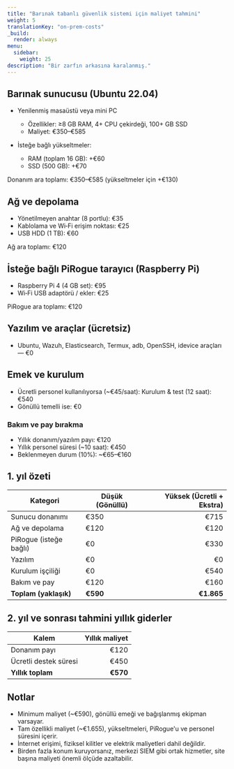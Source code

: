 ```yaml
---
title: "Barınak tabanlı güvenlik sistemi için maliyet tahmini"
weight: 5
translationKey: "on-prem-costs"
_build:
  render: always
menu:
  sidebar:
    weight: 25
description: "Bir zarfın arkasına karalanmış."
---
```


## Barınak sunucusu (Ubuntu 22.04)

* Yenilenmiş masaüstü veya mini PC

  * Özellikler: ≥8 GB RAM, 4+ CPU çekirdeği, 100+ GB SSD  
  * Maliyet: €350–€585

* İsteğe bağlı yükseltmeler:

  * RAM (toplam 16 GB): +€60  
  * SSD (500 GB): +€70

Donanım ara toplamı: €350–€585 (yükseltmeler için +€130)

## Ağ ve depolama

* Yönetilmeyen anahtar (8 portlu): €35  
* Kablolama ve Wi‑Fi erişim noktası: €25  
* USB HDD (1 TB): €60

Ağ ara toplamı: €120

## İsteğe bağlı PiRogue tarayıcı (Raspberry Pi)

* Raspberry Pi 4 (4 GB set): €95  
* Wi‑Fi USB adaptörü / ekler: €25

PiRogue ara toplamı: €120

## Yazılım ve araçlar (ücretsiz)

* Ubuntu, Wazuh, Elasticsearch, Termux, adb, OpenSSH, idevice araçları — €0

## Emek ve kurulum

* Ücretli personel kullanılıyorsa (~€45/saat): Kurulum & test (12 saat): €540  
* Gönüllü temelli ise: €0

### Bakım ve pay bırakma

* Yıllık donanım/yazılım payı: €120  
* Yıllık personel süresi (~10 saat): €450  
* Beklenmeyen durum (10%): ~€65–€160

## 1. yıl özeti

| Kategori               | Düşük (Gönüllü) | Yüksek (Ücretli + Ekstra) |
|------------------------|-----------------|--------------------------:|
| Sunucu donanımı        | €350            |                      €715 |
| Ağ ve depolama         | €120            |                      €120 |
| PiRogue (isteğe bağlı) | €0              |                      €330 |
| Yazılım                | €0              |                        €0 |
| Kurulum işçiliği       | €0              |                      €540 |
| Bakım ve pay           | €120            |                      €160 |
| **Toplam (yaklaşık)**  | **€590**        |                **€1.865** |

## 2. yıl ve sonrası tahmini yıllık giderler

| Kalem                 | Yıllık maliyet |
|-----------------------|---------------:|
| Donanım payı          |           €120 |
| Ücretli destek süresi |           €450 |
| **Yıllık toplam**     |       **€570** |

## Notlar

* Minimum maliyet (~€590), gönüllü emeği ve bağışlanmış ekipman varsayar.  
* Tam özellikli maliyet (~€1.655), yükseltmeleri, PiRogue'u ve personel süresini içerir.  
* İnternet erişimi, fiziksel kilitler ve elektrik maliyetleri dahil değildir.  
* Birden fazla konum kuruyorsanız, merkezi SIEM gibi ortak hizmetler, site başına maliyeti önemli ölçüde azaltabilir.
